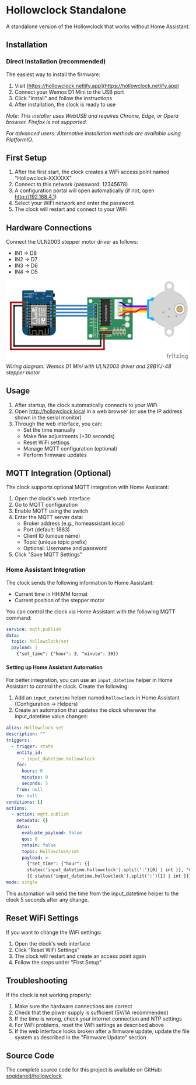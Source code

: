 # Hollowclock Standalone

A standalone version of the Hollowclock that works without Home Assistant.

## Installation

### Direct Installation (recommended)
The easiest way to install the firmware:

1. Visit [https://hollowclock.netlify.app](https://hollowclock.netlify.app) 
2. Connect your Wemos D1 Mini to the USB port
3. Click "Install" and follow the instructions
4. After installation, the clock is ready to use

*Note: This installer uses WebUSB and requires Chrome, Edge, or Opera browser. Firefox is not supported.*

*For advanced users: Alternative installation methods are available using PlatformIO.*

## First Setup

1. After the first start, the clock creates a WiFi access point named "Hollowclock-XXXXXX"
2. Connect to this network (password: 12345678)
3. A configuration portal will open automatically (if not, open http://192.168.4.1)
4. Select your WiFi network and enter the password
5. The clock will restart and connect to your WiFi

## Hardware Connections

Connect the ULN2003 stepper motor driver as follows:
- IN1 -> D8
- IN2 -> D7
- IN3 -> D6
- IN4 -> D5

![Wiring Diagram for Hollowclock](https://raw.githubusercontent.com/sogidaned/Hollowclock/main/docs/wiring_diagram.png)
*Wiring diagram: Wemos D1 Mini with ULN2003 driver and 28BYJ-48 stepper motor*

## Usage

1. After startup, the clock automatically connects to your WiFi
2. Open http://hollowclock.local in a web browser (or use the IP address shown in the serial monitor)
3. Through the web interface, you can:
   - Set the time manually
   - Make fine adjustments (+30 seconds)
   - Reset WiFi settings
   - Manage MQTT configuration (optional)
   - Perform firmware updates

## MQTT Integration (Optional)

The clock supports optional MQTT integration with Home Assistant:

1. Open the clock's web interface
2. Go to MQTT configuration
3. Enable MQTT using the switch
4. Enter the MQTT server data:
   - Broker address (e.g., homeassistant.local)
   - Port (default: 1883)
   - Client ID (unique name)
   - Topic (unique topic prefix)
   - Optional: Username and password
5. Click "Save MQTT Settings"

### Home Assistant Integration

The clock sends the following information to Home Assistant:
- Current time in HH:MM format
- Current position of the stepper motor

You can control the clock via Home Assistant with the following MQTT command:
```yaml
service: mqtt.publish
data:
  topic: hollowclock/set
  payload: |
    {"set_time": {"hour": 3, "minute": 30}}
```

#### Setting up Home Assistant Automation

For better integration, you can use an `input_datetime` helper in Home Assistant to control the clock. Create the following:

1. Add an `input_datetime` helper named `hollowclock` in Home Assistant (Configuration → Helpers)
2. Create an automation that updates the clock whenever the input_datetime value changes:

```yaml
alias: Hollowclock set
description: ""
triggers:
  - trigger: state
    entity_id:
      - input_datetime.hollowclock
    for:
      hours: 0
      minutes: 0
      seconds: 5
    from: null
    to: null
conditions: []
actions:
  - action: mqtt.publish
    metadata: {}
    data:
      evaluate_payload: false
      qos: 0
      retain: false
      topic: Hollowclock/set
      payload: >-
        {"set_time": {"hour": {{
        states('input_datetime.hollowclock').split(':')[0] | int }}, "minute":
        {{ states('input_datetime.hollowclock').split(':')[1] | int }}}}
mode: single
```

This automation will send the time from the input_datetime helper to the clock 5 seconds after any change.

## Reset WiFi Settings

If you want to change the WiFi settings:
1. Open the clock's web interface
2. Click "Reset WiFi Settings"
3. The clock will restart and create an access point again
4. Follow the steps under "First Setup"

## Troubleshooting

If the clock is not working properly:

1. Make sure the hardware connections are correct
2. Check that the power supply is sufficient (5V/1A recommended)
3. If the time is wrong, check your internet connection and NTP settings
4. For WiFi problems, reset the WiFi settings as described above
5. If the web interface looks broken after a firmware update, update the file system as described in the "Firmware Update" section

## Source Code

The complete source code for this project is available on GitHub: [sogidaned/hollowclock](https://github.com/sogidaned/hollowclock)


